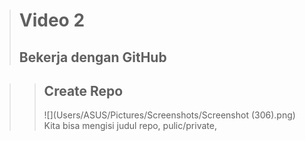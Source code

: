 ># **Video 2**
>## **Bekerja dengan GitHub**

>>## **Create Repo**
>> ![](Users/ASUS/Pictures/Screenshots/Screenshot (306).png)
>> Kita bisa mengisi judul repo, pulic/private, 

